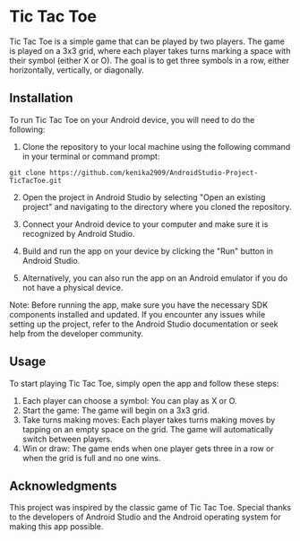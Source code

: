 # Tic Tac Toe
Tic Tac Toe is a simple game that can be played by two players. The game is played on a 3x3 grid, where each player takes turns marking a space with their symbol (either X or O). The goal is to get three symbols in a row, either horizontally, vertically, or diagonally.

## Installation
To run Tic Tac Toe on your Android device, you will need to do the following:

1. Clone the repository to your local machine using the following command in your terminal or command prompt:

```
git clone https://github.com/kenika2909/AndroidStudio-Project-TicTacToe.git
```

2. Open the project in Android Studio by selecting "Open an existing project" and navigating to the directory where you cloned the repository.

3. Connect your Android device to your computer and make sure it is recognized by Android Studio.

4. Build and run the app on your device by clicking the "Run" button in Android Studio.

5. Alternatively, you can also run the app on an Android emulator if you do not have a physical device.

Note: Before running the app, make sure you have the necessary SDK components installed and updated. If you encounter any issues while setting up the project, refer to the Android Studio documentation or seek help from the developer community.

## Usage
To start playing Tic Tac Toe, simply open the app and follow these steps:

1. Each player can choose a symbol: You can play as X or O.
2. Start the game: The game will begin on a 3x3 grid.
3. Take turns making moves: Each player takes turns making moves by tapping on an empty space on the grid. The game will automatically switch between players.
4. Win or draw: The game ends when one player gets three in a row or when the grid is full and no one wins.

## Acknowledgments
This project was inspired by the classic game of Tic Tac Toe. Special thanks to the developers of Android Studio and the Android operating system for making this app possible.
